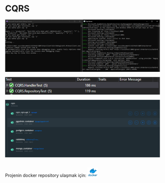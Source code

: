 # CQRS

![alt text](https://github.com/omercanxx/CQRS/blob/main/Images/gRPC.PNG)


![alt text](https://github.com/omercanxx/CQRS/blob/main/Images/UnitTest.PNG)


![alt text](https://github.com/omercanxx/CQRS/blob/main/Images/docker.PNG)&nbsp;&nbsp;

Projenin docker repository ulaşmak için: <a href="https://hub.docker.com/repository/docker/omercanxx/cqrsapi"><img height="30" src="https://github.com/omercanxx/CQRS/blob/main/Images/docker_image.png?raw=true?raw=true"></a>